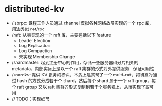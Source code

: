 # distributed-kv
* /labrpc: 课程工作人员通过 channel 模拟各种网络故障实现的一个 rpc 库，用法类似 net/rpc
* /raft: 从零实现的一个 raft 库，主要包括以下 feature：
  * Leader Election
  * Log Replication
  * Log Compaction
  * 未实现 Membership Change
* /shardmaster: 起到注册中心的作用，存储一些服务器和分片相关的 metadata，内部实际上是以一个 raft 集群的形式对外提供服务，保证可用性
* /shardkv: 提供 KV 服务的模块，本质上是实现了一个 multi-raft，把键值对通过 hash 的方式分成若干个 shard，然后每个 shard 属于一个 raft group，每个 raft group 又以 raft 集群的形式复制到若干个服务器上，从而实现了高可用
* // TODO：实现细节


